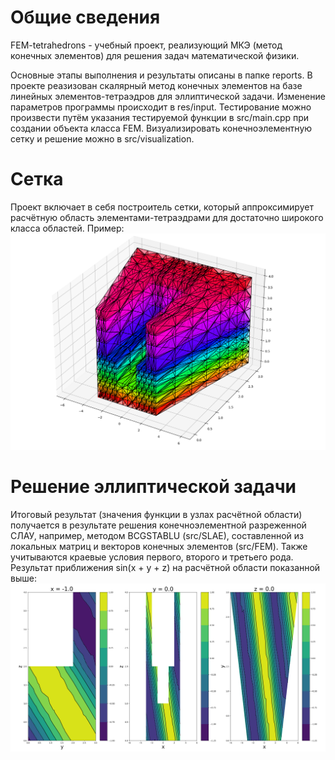 # Общие сведения
FEM-tetrahedrons - учебный проект, реализующий МКЭ (метод конечных элементов) для решения задач математической физики. 

Основные этапы выполнения и результаты описаны в папке reports.
В проекте реазизован скалярный метод конечных элементов на базе линейных элементов-тетраэдров для эллиптической задачи. 
Изменение параметров программы происходит в res/input. 
Тестирование можно произвести путём указания тестируемой функции в src/main.cpp при создании объекта класса FEM.
Визуализировать конечноэлементную сетку и решение можно в src/visualization.

# Сетка
Проект включает в себя построитель сетки, который аппроксимирует расчётную область элементами-тетраэдрами для достаточно широкого класса областей. 
Пример: 
![Image alt](https://github.com/yabaranov/FEM-tetrahedrons/raw/master/res/graph/grid.png)

# Решение эллиптической задачи
Итоговый результат (значения функции в узлах расчётной области) получается в результате решения конечноэлементной разреженной СЛАУ, например, методом BCGSTABLU (src/SLAE), составленной из локальных матриц и векторов конечных элементов (src/FEM). Также учитываются краевые условия первого, второго и третьего рода. 
Результат приближения sin(x + y + z) на расчётной области показанной выше:
![Image alt](https://github.com/yabaranov/FEM-tetrahedrons/raw/master/res/graph/isolines.png)


